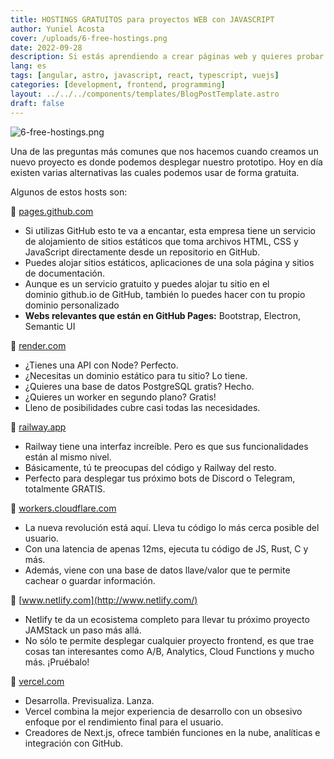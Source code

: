 ```yaml
---
title: HOSTINGS GRATUITOS para proyectos WEB con JAVASCRIPT
author: Yuniel Acosta
cover: /uploads/6-free-hostings.png
date: 2022-09-28
description: Si estás aprendiendo a crear páginas web y quieres probar en un hosting gratuito, te presentamos 6 opciones para que practiques. Aunque también los puedes usar en producción.
lang: es
tags: [angular, astro, javascript, react, typescript, vuejs]
categories: [development, frontend, programming]
layout: ../../../components/templates/BlogPostTemplate.astro
draft: false
---
```


![6-free-hostings.png](/uploads/6-free-hostings.png)

Una de las preguntas más comunes que nos hacemos cuando creamos un nuevo proyecto es donde podemos desplegar nuestro prototipo. Hoy en día existen varias alternativas las cuales podemos usar de forma gratuita. 

Algunos de estos hosts son:

🔗 [pages.github.com](https://pages.github.com/)

- Si utilizas GitHub esto te va a encantar, esta empresa tiene un servicio de alojamiento de sitios estáticos que toma archivos HTML, CSS y JavaScript directamente desde un repositorio en GitHub.
- Puedes alojar sitios estáticos, aplicaciones de una sola página y sitios de documentación.
- Aunque es un servicio gratuito y puedes alojar tu sitio en el dominio github.io de GitHub, también lo puedes hacer con tu propio dominio personalizado
- **Webs relevantes que están en GitHub Pages:** Bootstrap, Electron, Semantic UI

🔗 [render.com](http://render.com/)

- ¿Tienes una API con Node? Perfecto.
- ¿Necesitas un dominio estático para tu sitio? Lo tiene.
- ¿Quieres una base de datos PostgreSQL gratis? Hecho.
- ¿Quieres un worker en segundo plano? Gratis!
- Lleno de posibilidades cubre casi todas las necesidades.

🔗 [railway.app](http://railway.app/)

- Railway tiene una interfaz increíble. Pero es que sus funcionalidades están al mismo nivel.
- Básicamente, tú te preocupas del código y Railway del resto.
- Perfecto para desplegar tus próximo bots de Discord o Telegram, totalmente GRATIS.

🔗 [workers.cloudflare.com](http://workers.cloudflare.com/)

- La nueva revolución está aquí. Lleva tu código lo más cerca posible del usuario.
- Con una latencia de apenas 12ms, ejecuta tu código de JS, Rust, C y más.
- Además, viene con una base de datos llave/valor que te permite cachear o guardar información.

🔗 [www.netlify.com](http://www.netlify.com/)

- Netlify te da un ecosistema completo para llevar tu próximo proyecto JAMStack un paso más allá.
- No sólo te permite desplegar cualquier proyecto frontend, es que trae cosas tan interesantes como A/B, Analytics, Cloud Functions y mucho más. ¡Pruébalo!

🔗 [vercel.com](http://vercel.com/)

- Desarrolla. Previsualiza. Lanza.
- Vercel combina la mejor experiencia de desarrollo con un obsesivo enfoque por el rendimiento final para el usuario.
- Creadores de Next.js, ofrece también funciones en la nube, analíticas e integración con GitHub.